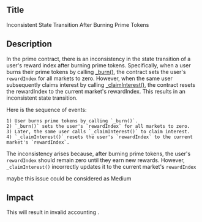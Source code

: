 ## Title
Inconsistent State Transition After Burning Prime Tokens
## Description
In the prime contract, there is an inconsistency in the state transition of a user's reward index after burning prime tokens. Specifically, when a user burns their prime tokens by calling [_burn()](https://github.com/code-423n4/2023-09-venus/blob/9c1016326a0e97376749860266c4541a313a86c2/contracts/Tokens/Prime/Prime.sol#L725-L756), the contract sets the user's `rewardIndex` for all markets to zero. However, when the same user subsequently claims interest by calling [_claimInterest()](https://github.com/code-423n4/2023-09-venus/blob/9c1016326a0e97376749860266c4541a313a86c2/contracts/Tokens/Prime/Prime.sol#L672-L697), the contract resets the rewardIndex to the current market's rewardIndex. This results in an inconsistent state transition.

Here is the sequence of events:

    1) User burns prime tokens by calling `_burn()`.
    2) `_burn()` sets the user's `rewardIndex` for all markets to zero.
    3) Later, the same user calls `_claimInterest()` to claim interest.
    4) `_claimInterest()` resets the user's `rewardIndex` to the current market's `rewardIndex`.

The inconsistency arises because, after burning prime tokens, the user's `rewardIndex` should remain zero until they earn new rewards. However, `_claimInterest()` incorrectly updates it to the current market's `rewardIndex`

maybe this issue could be considered as Medium

## Impact
This will result in invalid accounting .